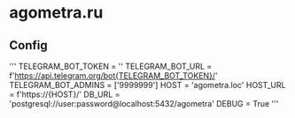 # agometra.ru

## Config
'''
TELEGRAM_BOT_TOKEN = ''
TELEGRAM_BOT_URL = f'https://api.telegram.org/bot{TELEGRAM_BOT_TOKEN}/'
TELEGRAM_BOT_ADMINS = ['9999999']
HOST = 'agometra.loc'
HOST_URL = f'https://{HOST}/'
DB_URL = 'postgresql://user:password@localhost:5432/agometra'
DEBUG = True
'''
